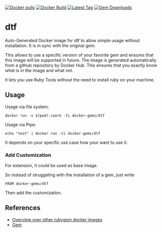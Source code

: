 [![Docker pulls](https://img.shields.io/docker/pulls/rubygem/dtf.svg)](https://hub.docker.com/r/rubygem/dtf/)
[![Docker Build](https://img.shields.io/docker/automated/rubygem/dtf.svg)](https://hub.docker.com/r/rubygem/dtf/)
[![Latest Tag](https://img.shields.io/github/tag/docker-rubygem/dtf.svg)](https://hub.docker.com/r/rubygem/dtf/)
[![Gem Downloads](https://img.shields.io/gem/dt/dtf.svg)](https://rubygems.org/gems/dtf/)
# dtf

Auto-Generated Docker image for dtf to allow simple usage without installation.
It is in sync with the original gem.

This allows to use a specific version of your favorite gem and ensures that this image will be supported in future.
The image is generated automatically from a github repository by Docker Hub.
This ensures that you exactly know what is in the image and what not.

It lets you use Ruby Tools without the need to install ruby on your machine.

## Usage

Usage via file system:

`docker run -v $(pwd):/work -ti docker-gems/dtf`

Usage via Pipe:

`echo "test" | docker run -ti docker-gems/dtf`

It depends on your specific use case how your want to use it.

### Add Customization

For extension, it could be used as base image.

So instead of struggeling with the installation of a gem, just write

`FROM docker-gems/dtf`

Then add the customization.

## References

 - [Overview over other rubygem docker images](https://github.com/thinkbot/docker-rubygem)
 - [Gem](https://rubygems.org/gems/dtf/)
